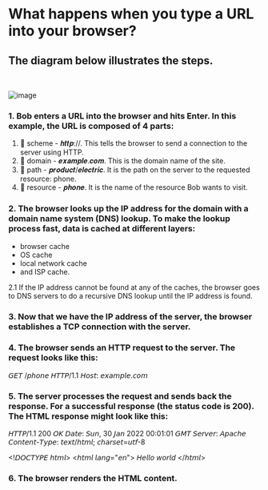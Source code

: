 # What happens when you type a URL into your browser?

## The diagram below illustrates the steps. 

<br>

![image](../images/browser_working.jpeg)

### 1. Bob enters a URL into the browser and hits Enter. In this example, the URL is composed of 4 parts:

1) 🔹 scheme - 𝒉𝒕𝒕𝒑://. This tells the browser to send a connection to the server using HTTP.
2) 🔹 domain - 𝒆𝒙𝒂𝒎𝒑𝒍𝒆.𝒄𝒐𝒎. This is the domain name of the site.
3) 🔹 path - 𝒑𝒓𝒐𝒅𝒖𝒄𝒕/𝒆𝒍𝒆𝒄𝒕𝒓𝒊𝒄. It is the path on the server to the requested resource: phone.
4) 🔹 resource - 𝒑𝒉𝒐𝒏𝒆. It is the name of the resource Bob wants to visit.

### 2. The browser looks up the IP address for the domain with a domain name system (DNS) lookup. To make the lookup process fast, data is cached at different layers:
 - browser cache
 - OS cache
 - local network cache
 - and ISP cache. 

2.1 If the IP address cannot be found at any of the caches, the browser goes to DNS servers to do a recursive DNS lookup until the IP address is found. 

### 3. Now that we have the IP address of the server, the browser establishes a TCP connection with the server.

### 4. The browser sends an HTTP request to the server. The request looks like this:

𝘎𝘌𝘛 /𝘱𝘩𝘰𝘯𝘦 𝘏𝘛𝘛𝘗/1.1
𝘏𝘰𝘴𝘵: 𝘦𝘹𝘢𝘮𝘱𝘭𝘦.𝘤𝘰𝘮

### 5. The server processes the request and sends back the response. For a successful response (the status code is 200). The HTML response might look like this: 

𝘏𝘛𝘛𝘗/1.1 200 𝘖𝘒
𝘋𝘢𝘵𝘦: 𝘚𝘶𝘯, 30 𝘑𝘢𝘯 2022 00:01:01 𝘎𝘔𝘛
𝘚𝘦𝘳𝘷𝘦𝘳: 𝘈𝘱𝘢𝘤𝘩𝘦
𝘊𝘰𝘯𝘵𝘦𝘯𝘵-𝘛𝘺𝘱𝘦: 𝘵𝘦𝘹𝘵/𝘩𝘵𝘮𝘭; 𝘤𝘩𝘢𝘳𝘴𝘦𝘵=𝘶𝘵𝘧-8

<!𝘋𝘖𝘊𝘛𝘠𝘗𝘌 𝘩𝘵𝘮𝘭>
<𝘩𝘵𝘮𝘭 𝘭𝘢𝘯𝘨="𝘦𝘯">
𝘏𝘦𝘭𝘭𝘰 𝘸𝘰𝘳𝘭𝘥
</𝘩𝘵𝘮𝘭>

### 6. The browser renders the HTML content.

